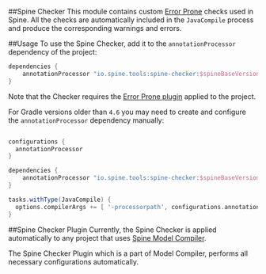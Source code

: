##Spine Checker
This module contains custom [Error Prone](https://github.com/google/error-prone) checks used in 
Spine. All the checks are automatically included in the `JavaCompile` process and produce the 
corresponding warnings and errors.

##Usage
To use the Spine Checker, add it to the `annotationProcessor` dependency of the project:

```groovy
dependencies {
    annotationProcessor "io.spine.tools:spine-checker:$spineBaseVersion"
}
```

Note that the Checker requires the 
[Error Prone plugin](https://plugins.gradle.org/plugin/net.ltgt.errorprone) applied to the project.

For Gradle versions older than `4.6` you may need to create and configure the `annotationProcessor`
dependency manually:

```groovy

configurations {
  annotationProcessor
}

dependencies {
    annotationProcessor "io.spine.tools:spine-checker:$spineBaseVersion"
}

tasks.withType(JavaCompile) {
  options.compilerArgs += [ '-processorpath', configurations.annotationProcessor.asPath ]
}
```

##Spine Checker Plugin
Currently, the Spine Checker is applied automatically to any project that uses 
[Spine Model Compiler](../model-compiler).

The Spine Checker Plugin which is a part of Model Compiler, performs all necessary configurations 
automatically.
